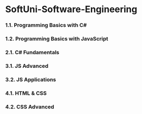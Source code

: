 # SoftUni-Software-Engineering

### 1.1. Programming Basics with C#
### 1.2. Programming Basics with JavaScript
### 2.1. C# Fundamentals
### 3.1. JS Advanced
### 3.2. JS Applications
### 4.1. HTML & CSS
### 4.2. CSS Advanced
